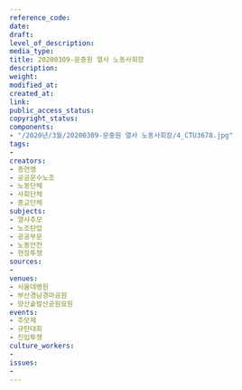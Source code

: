 ```yaml
---
reference_code: 
date: 
draft: 
level_of_description: 
media_type: 
title: 20200309-문중원 열사 노동사회장
description: 
weight: 
modified_at: 
created_at: 
link: 
public_access_status: 
copyright_status: 
components:
- "/2020년/3월/20200309-문중원 열사 노동사회장/4_CTU3678.jpg"
tags:
- 
creators:
- 총연맹
- 공공운수노조
- 노동단체
- 사회단체
- 종교단체
subjects:
- 열사추모
- 노조탄압
- 공공부문
- 노동안전
- 현장투쟁
sources:
- 
venues:
- 서울대병원
- 부산경남경마공원
- 양산솥발산공원묘원
events:
- 추모제
- 규탄대회
- 진입투쟁
culture_workers:
- 
issues:
- 
---
```

